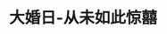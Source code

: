 ---
description: 看起来不错，有爱的设计。。。
layout: post
results:
- primaryGenreName: Social Networking
  version: '1.0.0'
  trackViewUrl: https://itunes.apple.com/cn/app/da-hun-ri-cong-wei-ru-ci-jing-xi/id669361834?mt=8&uo=4
  artworkUrl100: http://a1749.phobos.apple.com/us/r1000/048/Purple/v4/a0/88/5b/a0885b09-3586-38b8-3e49-33eaef6b95b2/mzl.yyrrpevu.png
  artworkUrl60: http://a1788.phobos.apple.com/us/r1000/001/Purple/v4/92/92/63/92926386-4f1f-e8ad-b65d-9f2673787188/icon.png
  userRatingCountForCurrentVersion: 4
  sellerName: HANGZHOU 19LOU NETWORK MEDIA CO.,LTD
  supportedDevices:
  - iPhone4S
  - iPad3G
  - iPadWifi
  - iPad2Wifi
  - iPad23G
  - iPhone5
  - iPadFourthGen
  - iPadThirdGen4G
  - iPhone4
  - iPodTouchFifthGen
  - iPodTouchThirdGen
  - iPhone-3GS
  - iPadThirdGen
  - iPadMini4G
  - iPadFourthGen4G
  - iPadMini
  - iPodTouchourthGen
  genres:
  - 社交
  - 生活
  trackName: 大婚日-从未如此惊囍
  description: "一生就一次  打造最美囍事\n\n大婚当日， 新郎和伴郎们开着婚车去迎亲，遇见伴娘们美丽外表下的“邪恶小计谋”，让迎亲团们吃足了“苦头”，新郎“苦”尽甘来抱得新娘归家……婚宴现场，新郎从眼眶湿润的岳父手中牵过新娘的手……酒桌上，好丽友好基友接过新娘递来的酒，干杯，朋友………一生就一次，每一个关于婚礼的幸福画面都值得珍藏。
    \n\n留住这最幸福的日子，记录这最美的婚礼，这一次，大婚日给你从未有过的惊囍。\n1分钟快速创建婚礼，3种方式轻松邀请宾客、3种方式快速进入婚礼，3大功能让婚礼了如指掌，3种方式送出婚礼祝福。\n\n「创建婚礼」\n-输入新郎新娘姓名，选对婚礼时间，填好婚礼酒店，Mr
    Right 我要嫁给你。\n\n「邀请宾客」\n-发生邀请码、点击微信或短信，好丽友好基友，一个都不能少。\n\n「进入婚礼」\n-扫描二维码
    / 输入邀请码 / 输入新郎新娘姓名， 无论你在哪里，婚礼一直在手里。\n\n「见证幸福」\n-婚礼倒计时，手心里的温馨提醒，再多婚礼都没关系。\n-婚礼见证人，好丽友好基友统统来此报道，一目了然还差哪个谁。
    \n-婚礼时光，送祝福、发图片、还有7款婚礼表情， 怎么也不嫌多。\n\n\n一生就一次，最美的囍事。\n每一个关于婚礼的幸福画面都值得一生珍藏。\n如果你也是这么想，立即下载安装「大婚日」：）"
  price: 0
  trackId: 669361834
  releaseDate: '2013-08-15T11:03:15Z'
  screenshotUrls:
  - http://a5.mzstatic.com/us/r30/Purple6/v4/4d/ec/88/4dec88ca-dbb7-0909-48f3-cefb5dae76c5/screen1136x1136.jpeg
  - http://a1.mzstatic.com/us/r30/Purple/v4/d1/34/da/d134da42-4caa-4e61-730d-6c11dc624de9/screen1136x1136.jpeg
  - http://a3.mzstatic.com/us/r30/Purple4/v4/33/ea/63/33ea635a-e747-5383-6c06-cc5f8ebf7a0c/screen1136x1136.jpeg
  - http://a4.mzstatic.com/us/r30/Purple6/v4/39/26/02/392602e5-0ebc-eec8-062c-c4a321024995/screen1136x1136.jpeg
  - http://a5.mzstatic.com/us/r30/Purple6/v4/b7/b9/e7/b7b9e74f-efbf-58b3-bd26-12a8dcbd140d/screen1136x1136.jpeg
  artistViewUrl: https://itunes.apple.com/cn/artist/hangzhou-19lou-network-media/id460916400?uo=4
  primaryGenreId: 6005
  averageUserRatingForCurrentVersion: 5
  kind: software
  fileSizeBytes: '19309481'
  bundleId: com.19lou.Marryday
  trackContentRating: 4+
  artistName: HANGZHOU 19LOU NETWORK MEDIA CO.,LTD
  trackCensoredName: 大婚日-从未如此惊囍
  isGameCenterEnabled: false
  contentAdvisoryRating: 4+
  languageCodesISO2A:
  - EN
  - ZH
  - ZH
  features: &a []
  wrapperType: software
  artworkUrl512: http://a1749.phobos.apple.com/us/r1000/048/Purple/v4/a0/88/5b/a0885b09-3586-38b8-3e49-33eaef6b95b2/mzl.yyrrpevu.png
  formattedPrice: 免费
  artistId: 460916400
  genreIds:
  - '6005'
  - '6012'
  currency: CNY
  ipadScreenshotUrls: *a
category: 社交
tags: tag1
resultCount: 1
title: 大婚日-从未如此惊囍

---